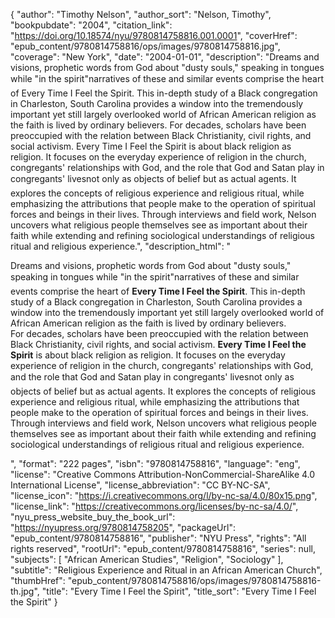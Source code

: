 {
  "author": "Timothy Nelson",
  "author_sort": "Nelson, Timothy",
  "bookpubdate": "2004",
  "citation_link": "https://doi.org/10.18574/nyu/9780814758816.001.0001",
  "coverHref": "epub_content/9780814758816/ops/images/9780814758816.jpg",
  "coverage": "New York",
  "date": "2004-01-01",
  "description": "Dreams and visions, prophetic words from God about \"dusty souls,\" speaking in tongues while \"in the spirit\"&#151;narratives of these and similar events comprise the heart of Every Time I Feel the Spirit. This in-depth study of a Black congregation in Charleston, South Carolina provides a window into the tremendously important yet still largely overlooked world of African American religion as the faith is lived by ordinary believers. For decades, scholars have been preoccupied with the relation between Black Christianity, civil rights, and social activism. Every Time I Feel the Spirit is about black religion as religion. It focuses on the everyday experience of religion in the church, congregants' relationships with God, and the role that God and Satan play in congregants' lives&#151;not only as objects of belief but as actual agents. It explores the concepts of religious experience and religious ritual, while emphasizing the attributions that people make to the operation of spiritual forces and beings in their lives. Through interviews and field work, Nelson uncovers what religious people themselves see as important about their faith while extending and refining sociological understandings of religious ritual and religious experience.",
  "description_html": "<p>Dreams and visions, prophetic words from God about \"dusty souls,\" speaking in tongues while \"in the spirit\"&#151;narratives of these and similar events comprise the heart of <b>Every Time I Feel the Spirit</b>. This in-depth study of a Black congregation in Charleston, South Carolina provides a window into the tremendously important yet still largely overlooked world of African American religion as the faith is lived by ordinary believers.<br> For decades, scholars have been preoccupied with the relation between Black Christianity, civil rights, and social activism. <b>Every Time I Feel the Spirit</b> is about black religion as religion. It focuses on the everyday experience of religion in the church, congregants' relationships with God, and the role that God and Satan play in congregants' lives&#151;not only as objects of belief but as actual agents. It explores the concepts of religious experience and religious ritual, while emphasizing the attributions that people make to the operation of spiritual forces and beings in their lives.<br> Through interviews and field work, Nelson uncovers what religious people themselves see as important about their faith while extending and refining sociological understandings of religious ritual and religious experience.</p>",
  "format": "222 pages",
  "isbn": "9780814758816",
  "language": "eng",
  "license": "Creative Commons Attribution-NonCommercial-ShareAlike 4.0 International License",
  "license_abbreviation": "CC BY-NC-SA",
  "license_icon": "https://i.creativecommons.org/l/by-nc-sa/4.0/80x15.png",
  "license_link": "https://creativecommons.org/licenses/by-nc-sa/4.0/",
  "nyu_press_website_buy_the_book_url": "https://nyupress.org/9780814758205",
  "packageUrl": "epub_content/9780814758816",
  "publisher": "NYU Press",
  "rights": "All rights reserved",
  "rootUrl": "epub_content/9780814758816",
  "series": null,
  "subjects": [
    "African American Studies",
    "Religion",
    "Sociology"
  ],
  "subtitle": "Religious Experience and Ritual in an African American Church",
  "thumbHref": "epub_content/9780814758816/ops/images/9780814758816-th.jpg",
  "title": "Every Time I Feel the Spirit",
  "title_sort": "Every Time I Feel the Spirit"
}
